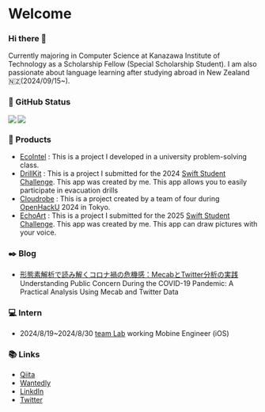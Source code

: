 <h1>
  Welcome
</h1>

### Hi there 👋
Currently majoring in Computer Science at Kanazawa Institute of Technology as a Scholarship Fellow (Special Scholarship Student). I am also passionate about language learning after studying abroad in New Zealand🇳🇿(2024/09/15~).

### 🎉  GitHub Status 

<a href="https://github.com/anuraghazra/github-readme-stats">
  <img align="left" src="https://github-readme-stats.vercel.app/api/top-langs/?username=HIROMU522&hide=Jupyter%20Notebook&layout=compact" />
</a>

<a href="https://github.com/anuraghazra/github-readme-stats">
  <img src="https://github-readme-stats.vercel.app/api?username=HIROMU522&count_private=true&show_icons=true" />
</a> 
  
### 🚀  Products
- [EcoIntel](https://github.com/HIROMU522/EcoIntel) : This is a project I developed in a university problem-solving class.
- [DrillKit](https://github.com/HIROMU522/DrillKit) : This is a project I submitted for the 2024 [Swift Student Challenge](https://developer.apple.com/swift-student-challenge/). This app was created by me.  This app allows you to easily participate in evacuation drills
- [Cloudrobe](https://github.com/Yoshiki0418/yahoo.hack) : This is a project created by a team of four during [OpenHackU](https://hacku.yahoo.co.jp/hacku2024_tokyo/) 2024 in Tokyo.
- [EchoArt](https://github.com/HIROMU522/EchoArt) : This is a project I submitted for the 2025 [Swift Student Challenge](https://developer.apple.com/swift-student-challenge/). This app was created by me.  This app can draw pictures with your voice.

### ✒️  Blog
- [形態素解析で読み解くコロナ禍の危機感：MecabとTwitter分析の実践](https://qiita.com/HIROMU522/items/0db809b7d7ef894e3cf6)  
  Understanding Public Concern During the COVID-19 Pandemic: A Practical Analysis Using Mecab and Twitter Data

### 💻  Intern
- 2024/8/19~2024/8/30 [team Lab](https://www.team-lab.com/) working Mobine Engineer (iOS)


### 📚  Links
- [Qiita](https://qiita.com/HIROMU522)
- [Wantedly](https://www.wantedly.com/id/tanaka_hiromu)
- [LinkdIn](https://www.linkedin.com/in/hiromu-tanaka-15958b2a6/)
- [Twitter](https://twitter.com/hir__mu)
